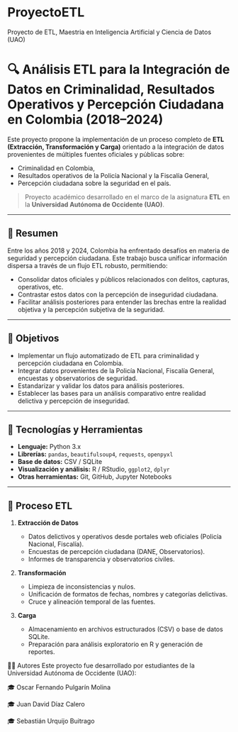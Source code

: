 # ProyectoETL
Proyecto de ETL, Maestria en Inteligencia Artificial y Ciencia de Datos (UAO)

# 🔍 Análisis ETL para la Integración de Datos en Criminalidad, Resultados Operativos y Percepción Ciudadana en Colombia (2018–2024)

Este proyecto propone la implementación de un proceso completo de **ETL (Extracción, Transformación y Carga)** orientado a la integración de datos provenientes de múltiples fuentes oficiales y públicas sobre:

- Criminalidad en Colombia,
- Resultados operativos de la Policía Nacional y la Fiscalía General,
- Percepción ciudadana sobre la seguridad en el país.

> Proyecto académico desarrollado en el marco de la asignatura **ETL** en la **Universidad Autónoma de Occidente (UAO)**.

---

## 📌 Resumen

Entre los años 2018 y 2024, Colombia ha enfrentado desafíos en materia de seguridad y percepción ciudadana. Este trabajo busca unificar información dispersa a través de un flujo ETL robusto, permitiendo:

- Consolidar datos oficiales y públicos relacionados con delitos, capturas, operativos, etc.
- Contrastar estos datos con la percepción de inseguridad ciudadana.
- Facilitar análisis posteriores para entender las brechas entre la realidad objetiva y la percepción subjetiva de la seguridad.

---

## 🎯 Objetivos

- Implementar un flujo automatizado de ETL para criminalidad y percepción ciudadana en Colombia.
- Integrar datos provenientes de la Policía Nacional, Fiscalía General, encuestas y observatorios de seguridad.
- Estandarizar y validar los datos para análisis posteriores.
- Establecer las bases para un análisis comparativo entre realidad delictiva y percepción de inseguridad.

---

## 🧰 Tecnologías y Herramientas

- **Lenguaje:** Python 3.x
- **Librerías:** `pandas`, `beautifulsoup4`, `requests`, `openpyxl`
- **Base de datos:** CSV / SQLite
- **Visualización y análisis:** R / RStudio, `ggplot2`, `dplyr`
- **Otras herramientas:** Git, GitHub, Jupyter Notebooks

---

## 🔁 Proceso ETL

1. **Extracción de Datos**
   - Datos delictivos y operativos desde portales web oficiales (Policía Nacional, Fiscalía).
   - Encuestas de percepción ciudadana (DANE, Observatorios).
   - Informes de transparencia y observatorios civiles.

2. **Transformación**
   - Limpieza de inconsistencias y nulos.
   - Unificación de formatos de fechas, nombres y categorías delictivas.
   - Cruce y alineación temporal de las fuentes.

3. **Carga**
   - Almacenamiento en archivos estructurados (CSV) o base de datos SQLite.
   - Preparación para análisis exploratorio en R y generación de reportes.

👨‍💻 Autores
Este proyecto fue desarrollado por estudiantes de la Universidad Autónoma de Occidente (UAO):

🎓 Oscar Fernando Pulgarín Molina

🎓 Juan David Díaz Calero

🎓 Sebastián Urquijo Buitrago

